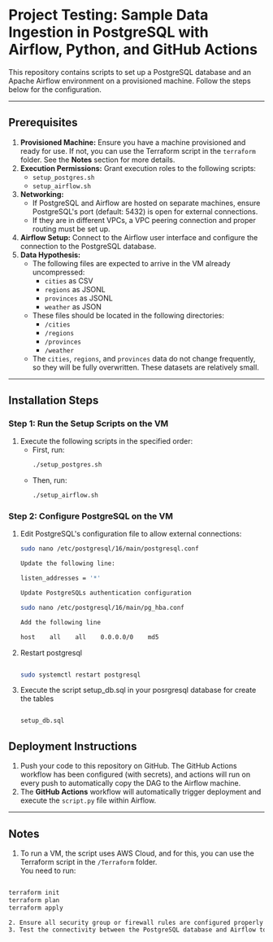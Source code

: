 # Project Testing: Sample Data Ingestion in PostgreSQL with Airflow, Python, and GitHub Actions

This repository contains scripts to set up a PostgreSQL database and an Apache Airflow environment on a provisioned machine. Follow the steps below for the configuration.

---

## Prerequisites

1. **Provisioned Machine:** Ensure you have a machine provisioned and ready for use. If not, you can use the Terraform script in the `terraform` folder. See the **Notes** section for more details.  
2. **Execution Permissions:** Grant execution roles to the following scripts:
   - `setup_postgres.sh`
   - `setup_airflow.sh`
3. **Networking:**
   - If PostgreSQL and Airflow are hosted on separate machines, ensure PostgreSQL's port (default: 5432) is open for external connections.
   - If they are in different VPCs, a VPC peering connection and proper routing must be set up.
4. **Airflow Setup:** Connect to the Airflow user interface and configure the connection to the PostgreSQL database.
5. **Data Hypothesis:**
   - The following files are expected to arrive in the VM already uncompressed:
     - `cities` as CSV
     - `regions` as JSONL
     - `provinces` as JSONL
     - `weather` as JSON
   - These files should be located in the following directories:
     - `/cities`
     - `/regions`
     - `/provinces`
     - `/weather`
   - The `cities`, `regions`, and `provinces` data do not change frequently, so they will be fully overwritten. These datasets are relatively small.

---

## Installation Steps

### Step 1: Run the Setup Scripts on the VM

1. Execute the following scripts in the specified order:
   - First, run:  
     ```bash
     ./setup_postgres.sh
     ```
   - Then, run:  
     ```bash
     ./setup_airflow.sh
     ```

### Step 2: Configure PostgreSQL on the VM

1. Edit PostgreSQL's configuration file to allow external connections:  
   ```bash
   sudo nano /etc/postgresql/16/main/postgresql.conf

   Update the following line:

   listen_addresses = '*'
   
   Update PostgreSQLs authentication configuration

   sudo nano /etc/postgresql/16/main/pg_hba.conf

   Add the following line

   host    all    all    0.0.0.0/0    md5

2. Restart postgresql 
   ```bash

   sudo systemctl restart postgresql

3. Execute the script setup_db.sql in your posrgresql database for create the tables
   ```bash

   setup_db.sql

## Deployment Instructions

1. Push your code to this repository on GitHub. The GitHub Actions workflow has been configured (with secrets), and actions will run on every push to automatically copy the DAG to the Airflow machine.  
2. The **GitHub Actions** workflow will automatically trigger deployment and execute the `script.py` file within Airflow.

---

## Notes
1. To run a VM, the script uses AWS Cloud, and for this, you can use the Terraform script in the `/Terraform` folder.  
You need to run:
```bash

terraform init
terraform plan
terraform apply

2. Ensure all security group or firewall rules are configured properly for network connections.
3. Test the connectivity between the PostgreSQL database and Airflow to validate the setup.

